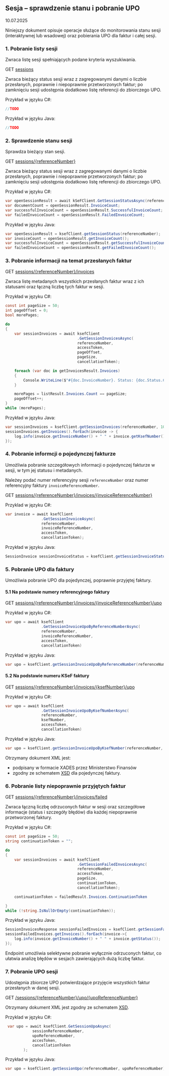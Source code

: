 ## Sesja – sprawdzenie stanu i pobranie UPO
10.07.2025

Niniejszy dokument opisuje operacje służące do monitorowania stanu sesji (interaktywnej lub wsadowej) oraz pobierania UPO dla faktur i całej sesji.

### 1. Pobranie listy sesji
Zwraca listę sesji spełniających podane kryteria wyszukiwania.

GET [sessions](https://ksef-test.mf.gov.pl/docs/v2/index.html#tag/Status-wysylki-i-UPO/paths/~1api~1v2~1sessions/get)

Zwraca bieżący status sesji wraz z zagregowanymi danymi o liczbie przesłanych, poprawnie i niepoprawnie przetworzonych faktur; po zamknięciu sesji udostępnia dodatkowo listę referencji do zbiorczego UPO.

Przykład w języku C#:
```csharp
//TODO
```

Przykład w języku Java:
```java
//TODO
```

### 2. Sprawdzenie stanu sesji
Sprawdza bieżący stan sesji.

GET [sessions/\{referenceNumber\}](https://ksef-test.mf.gov.pl/docs/v2/index.html#tag/Status-wysylki-i-UPO/paths/~1api~1v2~1sessions~1%7BreferenceNumber%7D/get)

Zwraca bieżący status sesji wraz z zagregowanymi danymi o liczbie przesłanych, poprawnie i niepoprawnie przetworzonych faktur; po zamknięciu sesji udostępnia dodatkowo listę referencji do zbiorczego UPO.

Przykład w języku C#:
```csharp
var openSessionResult = await kSeFClient.GetSessionStatusAsync(referenceNumber, accessToken, cancellationToken);
var documentCount = openSessionResult.InvoiceCount;
var successfulInvoiceCount = openSessionResult.SuccessfulInvoiceCount;
var failedInvoiceCount = openSessionResult.FailedInvoiceCount;
```

Przykład w języku Java:
```java
var openSessionResult = ksefClient.getSessionStatus(referenceNumber);
var invoiceCount = openSessionResult.getInvoiceCount();
var successfulInvoiceCount = openSessionResult.getSuccessfulInvoiceCount();
var failedInvoiceCount = openSessionResult.getFailedInvoiceCount();
```


### 3. Pobranie informacji na temat przesłanych faktur

GET [sessions/\{referenceNumber\}/invoices](https://ksef-test.mf.gov.pl/docs/v2/index.html#tag/Status-wysylki-i-UPO/paths/~1api~1v2~1sessions~1%7BreferenceNumber%7D~1invoices/get)

Zwraca listę metadanych wszystkich przesłanych faktur wraz z ich statusami oraz łączną liczbę tych faktur w sesji.

Przykład w języku C#:
```csharp
const int pageSize = 50;
int pageOffset = 0;
bool morePages;

do
{
    var sessionInvoices = await ksefClient
                                .GetSessionInvoicesAsync(
                                referenceNumber,
                                accessToken,
                                pageOffset,
                                pageSize,
                                cancellationToken);

    foreach (var doc in getInvoicesResult.Invoices)
    {
        Console.WriteLine($"#{doc.InvoiceNumber}. Status: {doc.Status.Code}");
    }

    morePages = listResult.Invoices.Count == pageSize;
    pageOffset++;
}
while (morePages);

```

Przykład w języku Java:
```java
var sessionInvoices = ksefClient.getSessionInvoices(referenceNumber, 10, 0);
sessionInvoices.getInvoices().forEach(invoice -> {
    log.info(invoice.getInvoiceNumber() + " " + invoice.getKsefNumber() + " " + invoice.getStatus());
});
```
### 4. Pobranie informcji o pojedynczej fakturze

Umożliwia pobranie szczegółowych informacji o pojedynczej fakturze w sesji, w tym jej statusu i metadanych.

Należey podać numer referencyjny sesji `referenceNumber` oraz numer referencyjny faktury `invoiceReferenceNumber`.

GET [sessions/\{referenceNumber\}/invoices/\{invoiceReferenceNumber\}](https://ksef-test.mf.gov.pl/docs/v2/index.html#tag/Status-wysylki-i-UPO/paths/~1api~1v2~1sessions~1%7BreferenceNumber%7D~1invoices~1%7BinvoiceReferenceNumber%7D/get)

Przyklad w języku C#:
```csharp
var invoice = await ksefClient
                .GetSessionInvoiceAsync(
                referenceNumber,
                invoiceReferenceNumber,
                accessToken,
                cancellationToken);
```

Przykład w języku Java:
```java
SessionInvoice sessionInvoiceStatus = ksefClient.getSessionInvoiceStatus(referenceNumber, invoiceReferenceNumber);
```

### 5. Pobranie UPO dla faktury

Umożliwia pobranie UPO dla pojedynczej, poprawnie przyjętej faktury.

#### 5.1 Na podstawie numery referencyjnego faktury

GET [sessions/\{referenceNumber\}/invoices/\{invoiceReferenceNumber\}/upo](https://ksef-test.mf.gov.pl/docs/v2/index.html#tag/Status-wysylki-i-UPO/paths/~1api~1v2~1sessions~1%7BreferenceNumber%7D~1invoices~1%7BinvoiceReferenceNumber%7D~1upo/get)

Przykład w języku C#:
```csharp
var upo = await ksefClient
                .GetSessionInvoiceUpoByReferenceNumberAsync(
                referenceNumber,
                invoiceReferenceNumber,
                accessToken,
                cancellationToken)
```

Przykład w języku Java:
```java
var upo = ksefClient.getSessionInvoiceUpoByReferenceNumber(referenceNumber, invoiceReferenceNumber);
```

#### 5.2 Na podstawie numeru KSeF faktury

GET [sessions/\{referenceNumber\}/invoices/\{ksefNumber\}/upo](https://ksef-test.mf.gov.pl/docs/v2/index.html#tag/Status-wysylki-i-UPO/paths/~1api~1v2~1sessions~1%7BreferenceNumber%7D~1invoices~1ksef~1%7BksefNumber%7D~1upo/get)

Przykład w języku C#:
```csharp
var upo = await ksefClient
                .GetSessionInvoiceUpoByKsefNumberAsync(
                referenceNumber,
                ksefNumber,
                accessToken,
                cancellationToken)
```

Przykład w języku Java:
```java
var upo = ksefClient.getSessionInvoiceUpoByKsefNumber(referenceNumber, ksefNumber);
```

Otrzymany dokument XML jest: 
* podpisany w formacie XADES przez Ministerstwo Finansów
* zgodny ze schematem [XSD](/wysyłka-faktur/upo-faktura.xsd) dla pojedynczej faktury.

### 6. Pobranie listy niepoprawnie przyjętych faktur

GET [sessions/\{referenceNumber\}/invoices/failed](https://ksef-test.mf.gov.pl/docs/v2/index.html#tag/Status-wysylki-i-UPO/paths/~1api~1v2~1sessions~1%7BreferenceNumber%7D~1invoices~1failed/get)

Zwraca łączną liczbę odrzuconych faktur w sesji oraz szczegółowe informacje (status i szczegóły błędów) dla każdej niepoprawnie przetworzonej faktury.

Przykład w języku C#:
```csharp
const int pageSize = 50;
string continuationToken = "";

do
{
    var sessionInvoices = await ksefClient
                                .GetSessionFailedInvoicesAsync(
                                referenceNumber,
                                accessToken,
                                pageSize,
                                continuationToken,
                                cancellationToken);

    continuationToken = failedResult.Invoices.ContinuationToken

}
while (!string.IsNullOrEmpty(continuationToken));
```

Przykład w języku Java:
```java
SessionInvoicesResponse sessionFailedInvoices = ksefClient.getSessionFailedInvoices(referenceNumber, pageSize);
sessionFailedInvoices.getInvoices().forEach(invoice->{
    log.info(invoice.getInvoiceNumber() + " " + invoice.getStatus());
});
```

Endpoint umożliwia selektywne pobranie wyłącznie odrzuconych faktur, co ułatwia analizę błędów w sesjach zawierających dużą liczbę faktur.

### 7. Pobranie UPO sesji

Udostępnia zbiorcze UPO potwierdzające przyjęcie wszystkich faktur przesłanych w danej sesji.

GET [/sessions/\{referenceNumber\}/upo/\{upoReferenceNumber\}](https://ksef-test.mf.gov.pl/docs/v2/index.html#tag/Status-wysylki-i-UPO/paths/~1api~1v2~1sessions~1%7BreferenceNumber%7D~1upo~1%7BupoReferenceNumber%7D/get)

Otrzymany dokument XML jest zgodny ze schematem [XSD](/wysyłka-faktur/upo-sesja.xsd).

Przyklad w języku C#:

```csharp
 var upo = await ksefClient.GetSessionUpoAsync(
            sessionReferenceNumber,
            upoReferenceNumber,
            accesToken,
            cancellationToken
        );
```

Przykład w języku Java:
```java
var upo = ksefClient.getSessionUpo(referenceNumber, upoReferenceNumber);
```